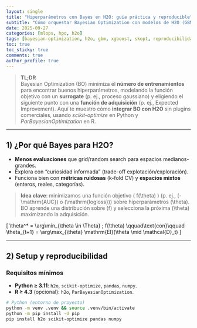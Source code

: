 ```yaml
---
layout: single
title: "Hiperparámetros con Bayes en H2O: guía práctica y reproducible"
subtitle: "Cómo orquestar Bayesian Optimization con modelos de H2O (GBM/XGBoost) en Python y R"
date: 2025-09-27
categories: [mlops, hpo, h2o]
tags: [bayesian-optimization, h2o, gbm, xgboost, skopt, reproducibilidad]
toc: true
toc_sticky: true
comments: true
author_profile: true
---
```


> **TL;DR**  
> Bayesian Optimization (BO) minimiza el **número de entrenamientos** para encontrar buenos hiperparámetros, modelando la función objetivo con un **surrogate** (p. ej., proceso gaussiano) y eligiendo el siguiente punto con una **función de adquisición** (p. ej., Expected Improvement). Aquí te muestro cómo **integrar BO con H2O** sin plugins comerciales, usando *scikit-optimize* en Python y *ParBayesianOptimization* en R.

---

## 1) ¿Por qué Bayes para H2O?

- **Menos evaluaciones** que grid/random search para espacios medianos-grandes.  
- Explora con “curiosidad informada” (trade-off explotación/exploración).  
- Funciona bien con **métricas ruidosas** (k-fold CV) y **espacios mixtos** (enteros, reales, categorías).

> **Idea clave**: minimizamos una función objetivo \( f(\theta) \) (p. ej., \(-\mathrm{AUC}\) o \(\mathrm{logloss}\)) sobre hiperparámetros \(\theta\). BO aprende una distribución sobre \(f\) y selecciona la próxima \(\theta\) maximizando la adquisición.

\[
\theta^\* = \arg\min_{\theta \in \Theta} \; f(\theta)
\qquad\text{con}\qquad
\theta_{t+1} = \arg\max_{\theta} \mathrm{EI}(\theta \mid \mathcal{D}_t)
\]

---

## 2) Setup y reproducibilidad

### Requisitos mínimos

- **Python ≥ 3.11**: `h2o`, `scikit-optimize`, `pandas`, `numpy`.
- **R ≥ 4.3** (opcional): `h2o`, `ParBayesianOptimization`.

```bash
# Python (entorno de proyecto)
python -m venv .venv && source .venv/bin/activate
python -m pip install -U pip
pip install h2o scikit-optimize pandas numpy
